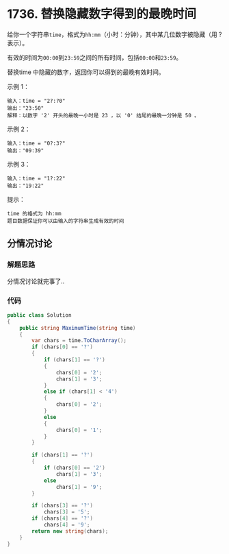 # 1736. 替换隐藏数字得到的最晚时间
给你一个字符串``time``，格式为``hh:mm``（小时：分钟），其中某几位数字被隐藏（用 ? 表示）。

有效的时间为``00:00``到``23:59``之间的所有时间，包括``00:00``和``23:59``。

替换time 中隐藏的数字，返回你可以得到的最晚有效时间。

示例 1：
```
输入：time = "2?:?0"
输出："23:50"
解释：以数字 '2' 开头的最晚一小时是 23 ，以 '0' 结尾的最晚一分钟是 50 。
```
示例 2：
```
输入：time = "0?:3?"
输出："09:39"
```
示例 3：
```
输入：time = "1?:22"
输出："19:22"
```

提示：
```
time 的格式为 hh:mm
题目数据保证你可以由输入的字符串生成有效的时间
```
## 分情况讨论

### 解题思路
分情况讨论就完事了..

### 代码

```csharp
public class Solution
{
    public string MaximumTime(string time)
    {
        var chars = time.ToCharArray();
        if (chars[0] == '?')
        {
            if (chars[1] == '?')
            {
                chars[0] = '2';
                chars[1] = '3';
            }
            else if (chars[1] < '4')
            {
                chars[0] = '2';
            }
            else
            {
                chars[0] = '1';
            }
        }

        if (chars[1] == '?')
        {
            if (chars[0] == '2')
                chars[1] = '3';
            else
                chars[1] = '9';
        }

        if (chars[3] == '?')
            chars[3] = '5';
        if (chars[4] == '?')
            chars[4] = '9';
        return new string(chars);
    }
}
```
